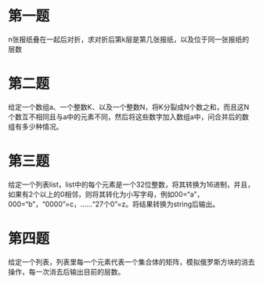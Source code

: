 # 第一题
n张报纸叠在一起后对折，求对折后第k层是第几张报纸，以及位于同一张报纸的层数

# 第二题
给定一个数组a、一个整数K、以及一个整数N，将K分裂成N个数之和，而且这N个数互不相同且与a中的元素不同，然后将这些数字加入数组a中，问合并后的数组有多少种情况。

# 第三题
给定一个列表list，list中的每个元素是一个32位整数，将其转换为16进制，并且，如果有2个以上的0相邻，则将其转化为小写字母，例如00=“a”，000=“b”，“0000”=c，……“27个0”=z。将结果转换为string后输出。

# 第四题
给定一个列表，列表里每一个元素代表一个集合体的矩阵，模拟俄罗斯方块的消去操作，每一次消去后输出目前的层数。

